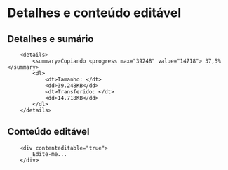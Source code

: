 # Detalhes e conteúdo editável

## Detalhes e sumário
```
    <details>
        <summary>Copiando <progress max="39248" value="14718"> 37,5%</summary>
        <dl>
            <dt>Tamanho: </dt>
            <dd>39.248KB</dd>
            <dt>Transferido: </dt>
            <dd>14.718KB</dd>
        </dl>
    </details>
```

## Conteúdo editável

```
    <div contenteditable="true">
        Edite-me...
    </div>
```